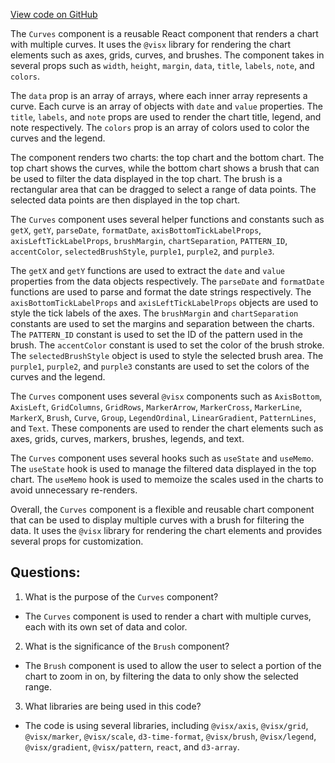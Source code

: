 [View code on GitHub](zoo-labs/zoo/blob/master/core/src/components/ScrollableGraph/Curves.tsx)

The `Curves` component is a reusable React component that renders a chart with multiple curves. It uses the `@visx` library for rendering the chart elements such as axes, grids, curves, and brushes. The component takes in several props such as `width`, `height`, `margin`, `data`, `title`, `labels`, `note`, and `colors`. 

The `data` prop is an array of arrays, where each inner array represents a curve. Each curve is an array of objects with `date` and `value` properties. The `title`, `labels`, and `note` props are used to render the chart title, legend, and note respectively. The `colors` prop is an array of colors used to color the curves and the legend.

The component renders two charts: the top chart and the bottom chart. The top chart shows the curves, while the bottom chart shows a brush that can be used to filter the data displayed in the top chart. The brush is a rectangular area that can be dragged to select a range of data points. The selected data points are then displayed in the top chart.

The `Curves` component uses several helper functions and constants such as `getX`, `getY`, `parseDate`, `formatDate`, `axisBottomTickLabelProps`, `axisLeftTickLabelProps`, `brushMargin`, `chartSeparation`, `PATTERN_ID`, `accentColor`, `selectedBrushStyle`, `purple1`, `purple2`, and `purple3`.

The `getX` and `getY` functions are used to extract the `date` and `value` properties from the data objects respectively. The `parseDate` and `formatDate` functions are used to parse and format the date strings respectively. The `axisBottomTickLabelProps` and `axisLeftTickLabelProps` objects are used to style the tick labels of the axes. The `brushMargin` and `chartSeparation` constants are used to set the margins and separation between the charts. The `PATTERN_ID` constant is used to set the ID of the pattern used in the brush. The `accentColor` constant is used to set the color of the brush stroke. The `selectedBrushStyle` object is used to style the selected brush area. The `purple1`, `purple2`, and `purple3` constants are used to set the colors of the curves and the legend.

The `Curves` component uses several `@visx` components such as `AxisBottom`, `AxisLeft`, `GridColumns`, `GridRows`, `MarkerArrow`, `MarkerCross`, `MarkerLine`, `MarkerX`, `Brush`, `Curve`, `Group`, `LegendOrdinal`, `LinearGradient`, `PatternLines`, and `Text`. These components are used to render the chart elements such as axes, grids, curves, markers, brushes, legends, and text.

The `Curves` component uses several hooks such as `useState` and `useMemo`. The `useState` hook is used to manage the filtered data displayed in the top chart. The `useMemo` hook is used to memoize the scales used in the charts to avoid unnecessary re-renders.

Overall, the `Curves` component is a flexible and reusable chart component that can be used to display multiple curves with a brush for filtering the data. It uses the `@visx` library for rendering the chart elements and provides several props for customization.
## Questions: 
 1. What is the purpose of the `Curves` component?
- The `Curves` component is used to render a chart with multiple curves, each with its own set of data and color.

2. What is the significance of the `Brush` component?
- The `Brush` component is used to allow the user to select a portion of the chart to zoom in on, by filtering the data to only show the selected range.

3. What libraries are being used in this code?
- The code is using several libraries, including `@visx/axis`, `@visx/grid`, `@visx/marker`, `@visx/scale`, `d3-time-format`, `@visx/brush`, `@visx/legend`, `@visx/gradient`, `@visx/pattern`, `react`, and `d3-array`.